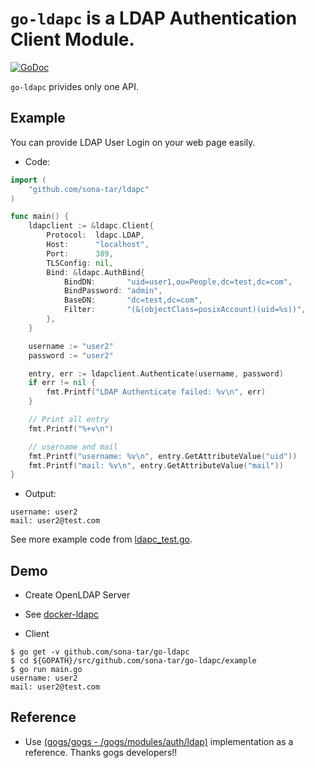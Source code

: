`go-ldapc` is a LDAP Authentication Client Module.
===============================

[![GoDoc](https://godoc.org/github.com/sona-tar/go-ldapc?status.svg)](https://godoc.org/github.com/sona-tar/go-ldapc)

`go-ldapc` privides only one API.



## Example

You can provide LDAP User Login on your web page easily.

- Code:
```go
import (
    "github.com/sona-tar/ldapc"
)

func main() {
	ldapclient := &ldapc.Client{
		Protocol:  ldapc.LDAP,
		Host:      "localhost",
		Port:      389,
		TLSConfig: nil,
		Bind: &ldapc.AuthBind{
			BindDN:       "uid=user1,ou=People,dc=test,dc=com",
			BindPassword: "admin",
			BaseDN:       "dc=test,dc=com",
			Filter:       "(&(objectClass=posixAccount)(uid=%s))",
		},
	}

	username := "user2"
	password := "user2"

	entry, err := ldapclient.Authenticate(username, password)
	if err != nil {
		fmt.Printf("LDAP Authenticate failed: %v\n", err)
	}

	// Print all entry
	fmt.Printf("%+v\n")

	// username and mail
	fmt.Printf("username: %v\n", entry.GetAttributeValue("uid"))
	fmt.Printf("mail: %v\n", entry.GetAttributeValue("mail"))
}
```

- Output:
```text
username: user2
mail: user2@test.com
```

See more example code from [ldapc_test.go](./ldapc_test.go).


## Demo
- Create OpenLDAP Server
 - See [docker-ldapc](https://github.com/sona-tar/docker-ldapc)

- Client
```shell
$ go get -v github.com/sona-tar/go-ldapc
$ cd ${GOPATH}/src/github.com/sona-tar/go-ldapc/example
$ go run main.go
username: user2
mail: user2@test.com
```

## Reference
- Use [(gogs/gogs - /gogs/modules/auth/ldap)](https://github.com/gogits/gogs/tree/master/modules/auth/ldap) implementation as a reference. Thanks gogs developers!!
